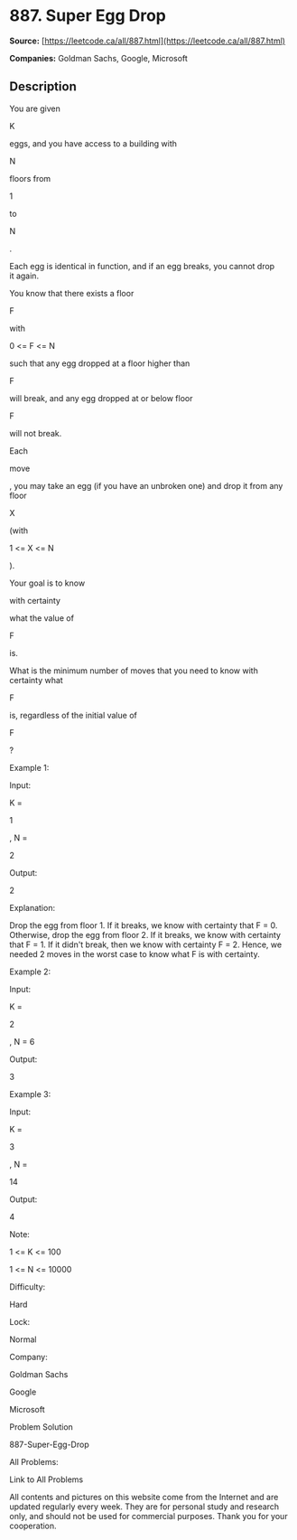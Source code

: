 # 887. Super Egg Drop

**Source:** [https://leetcode.ca/all/887.html](https://leetcode.ca/all/887.html)

**Companies:** Goldman Sachs, Google, Microsoft

## Description

You are given

K

eggs, and you have access to a building with

N

floors from

1

to

N

.

Each egg is identical in function, and if an egg breaks, you cannot drop it again.

You know that there exists a floor

F

with

0 <= F <= N

such
        that any egg dropped at a floor higher than

F

will break, and any egg dropped
        at or below floor

F

will not break.

Each

move

, you may take an egg (if you have an unbroken one) and drop it from any
        floor

X

(with

1 <= X <= N

).

Your goal is to know

with certainty

what the value of

F

is.

What is the minimum number of moves that you need to know with certainty what

F

is, regardless of the initial value of

F

?

Example 1:

Input:

K =

1

, N =

2

Output:

2

Explanation:

Drop the egg from floor 1.  If it breaks, we know with certainty that F = 0.
Otherwise, drop the egg from floor 2.  If it breaks, we know with certainty that F = 1.
If it didn't break, then we know with certainty F = 2.
Hence, we needed 2 moves in the worst case to know what F is with certainty.

Example 2:

Input:

K =

2

, N = 6

Output:

3

Example 3:

Input:

K =

3

, N =

14

Output:

4

Note:

1 <= K <= 100

1 <= N <= 10000

Difficulty:

Hard

Lock:

Normal

Company:

Goldman Sachs

Google

Microsoft

Problem Solution

887-Super-Egg-Drop

All Problems:

Link to All Problems

All contents and pictures on this website come from the Internet and are updated regularly every week. They are for personal study and research only, and should not be used for commercial purposes. Thank you for your cooperation.

